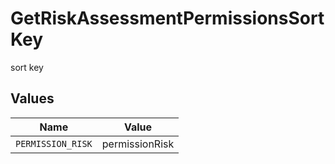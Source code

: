# GetRiskAssessmentPermissionsSortKey

sort key


## Values

| Name              | Value             |
| ----------------- | ----------------- |
| `PERMISSION_RISK` | permissionRisk    |